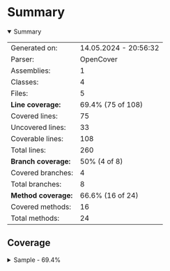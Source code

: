 # Summary
<details open><summary>Summary</summary>

|||
|:---|:---|
| Generated on: | 14.05.2024 - 20:56:32 |
| Parser: | OpenCover |
| Assemblies: | 1 |
| Classes: | 4 |
| Files: | 5 |
| **Line coverage:** | 69.4% (75 of 108) |
| Covered lines: | 75 |
| Uncovered lines: | 33 |
| Coverable lines: | 108 |
| Total lines: | 260 |
| **Branch coverage:** | 50% (4 of 8) |
| Covered branches: | 4 |
| Total branches: | 8 |
| **Method coverage:** | 66.6% (16 of 24) |
| Covered methods: | 16 |
| Total methods: | 24 |

</details>

## Coverage
<details><summary>Sample - 69.4%</summary>

|**Name**|**Line**|**Branch**|**Method**|
|:---|---:|---:|---:|
|**Sample**|**69.4%**|**50%**|**66.6%**|
|Sample.PartialClass|54.5%|50%|50%|
|Test.Program|100%||100%|
|Test.TestClass|72.7%|50%|80%|
|Test.TestClass2|63.1%|50%|60%|

</details>
